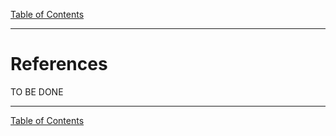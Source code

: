 [Table of Contents](README.md)

----


# References

TO BE DONE

----

[Table of Contents](README.md)